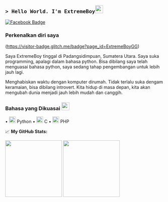 ### <samp>&gt; Hello World. I'm ExtremeBoy<img src="https://media.giphy.com/media/hvRJCLFzcasrR4ia7z/giphy.gif" width="25"> </samp>
[![Facebook Badge](https://img.shields.io/badge/-Facebook-4267b2?style=flat-square&logo=Facebook&logoColor=white)](https://facebook.com/ExtremeBoy.GGUser/)

### Perkenalkan diri saya
(https://visitor-badge.glitch.me/badge?page_id=ExtremeBoyGG)

Saya ExtremeBoy tinggal di Padangsidimpuan, Sumatera Utara. Saya suka programming, apalagi dalam bahasa python.
Bisa dibilang saya telah menguasai bahasa python, saya sedang tahap pengembangan untuk lebih jauh lagi.

Menghabiskan waktu dengan komputer dirumah. Tidak terlalu suka dengam keramaian, bisa dibilang introvert. Kita hidup di masa depan, kita akan mengubah dunia menjadi jauh lebih mudah dan canggih.

### Bahasa yang Dikuasai <img src="https://media.tenor.com/8McIGu0Tf_QAAAAi/fire-joypixels.gif" width="25">
• <img src="https://github.com/ExtremeBoyGG/ExtremeBoyGG/blob/python.png" width="21"> Python
• <img src="https://github.com/ExtremeBoyGG/ExtremeBoyGG/blob/C.png" width="21"> C
• <img src="https://github.com/ExtremeBoyGG/ExtremeBoyGG/blob/php-logo.png" width="21"> PHP


📈 **My GitHub Stats:**

<p>
  <img height="180em" src="https://github-readme-stats.vercel.app/api?username=Gapur&show_icons=true&hide_border=true&&count_private=true&include_all_commits=true" />
  <img height="180em" src="https://github-readme-stats.vercel.app/api/top-langs/?username=Gapur&exclude_repo=KNN-Image-Classification&show_icons=true&hide_border=true&layout=compact&langs_count=8"/>
</p>
